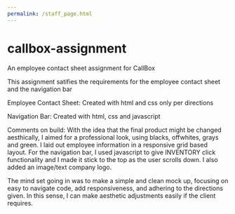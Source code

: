 ```yaml
---
permalink: /staff_page.html
---
```



# callbox-assignment

An employee contact sheet assignment for CallBox

This assignment satifies the requirements for the employee contact sheet and the navigation bar

Employee Contact Sheet:
Created with html and css only per directions

Navigation Bar:
Created with html, css and javascript

Comments on build:
With the idea that the final product might be changed aesthically, I aimed for a professional look, using blacks, offwhites, grays and green. I laid out employee information in a responsive grid based layout. For the navigation bar, I used javascript to give INVENTORY click functionality and I made it stick to the top as the user scrolls down. I also added an image/text company logo. 

The mind set going in was to make a simple and clean mock up, focusing on easy to navigate code, add responsiveness, and adhering to the directions given. In this sense, I can make aesthetic adjustments easily if the client requires.
